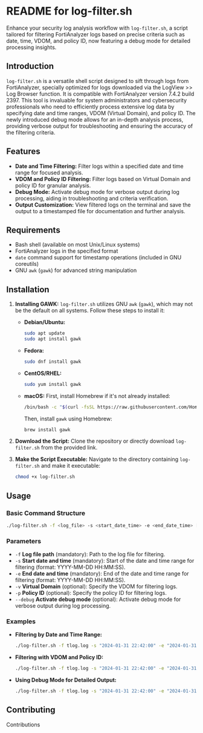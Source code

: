 # README for log-filter.sh

Enhance your security log analysis workflow with `log-filter.sh`, a script tailored for filtering FortiAnalyzer logs based on precise criteria such as date, time, VDOM, and policy ID, now featuring a debug mode for detailed processing insights.

## Introduction

`log-filter.sh` is a versatile shell script designed to sift through logs from FortiAnalyzer, specially optimized for logs downloaded via the LogView >> Log Browser function. It is compatible with FortiAnalyzer version 7.4.2 build 2397. This tool is invaluable for system administrators and cybersecurity professionals who need to efficiently process extensive log data by specifying date and time ranges, VDOM (Virtual Domain), and policy ID. The newly introduced debug mode allows for an in-depth analysis process, providing verbose output for troubleshooting and ensuring the accuracy of the filtering criteria.

## Features

- **Date and Time Filtering:** Filter logs within a specified date and time range for focused analysis.
- **VDOM and Policy ID Filtering:** Filter logs based on Virtual Domain and policy ID for granular analysis.
- **Debug Mode:** Activate debug mode for verbose output during log processing, aiding in troubleshooting and criteria verification.
- **Output Customization:** View filtered logs on the terminal and save the output to a timestamped file for documentation and further analysis.

## Requirements

- Bash shell (available on most Unix/Linux systems)
- FortiAnalyzer logs in the specified format
- `date` command support for timestamp operations (included in GNU coreutils)
- GNU `awk` (`gawk`) for advanced string manipulation

## Installation

1. **Installing GAWK:**
   `log-filter.sh` utilizes GNU `awk` (`gawk`), which may not be the default on all systems. Follow these steps to install it:

   - **Debian/Ubuntu:**
     ```sh
     sudo apt update
     sudo apt install gawk
     ```
   
   - **Fedora:**
     ```sh
     sudo dnf install gawk
     ```
   
   - **CentOS/RHEL:**
     ```sh
     sudo yum install gawk
     ```
   
   - **macOS:**
     First, install Homebrew if it's not already installed:
     ```sh
     /bin/bash -c "$(curl -fsSL https://raw.githubusercontent.com/Homebrew/install/HEAD/install.sh)"
     ```
     Then, install `gawk` using Homebrew:
     ```sh
     brew install gawk
     ```

2. **Download the Script:**
   Clone the repository or directly download `log-filter.sh` from the provided link.

3. **Make the Script Executable:**
   Navigate to the directory containing `log-filter.sh` and make it executable:
   ```bash
   chmod +x log-filter.sh
   ```

## Usage

### Basic Command Structure

```bash
./log-filter.sh -f <log_file> -s <start_date_time> -e <end_date_time> [-v <vd>] [-p <policyid>] [--debug]
```

### Parameters

- `-f` **Log file path** (mandatory): Path to the log file for filtering.
- `-s` **Start date and time** (mandatory): Start of the date and time range for filtering (format: YYYY-MM-DD HH:MM:SS).
- `-e` **End date and time** (mandatory): End of the date and time range for filtering (format: YYYY-MM-DD HH:MM:SS).
- `-v` **Virtual Domain** (optional): Specify the VDOM for filtering logs.
- `-p` **Policy ID** (optional): Specify the policy ID for filtering logs.
- `--debug` **Activate debug mode** (optional): Activate debug mode for verbose output during log processing.

### Examples

- **Filtering by Date and Time Range:**
  ```bash
  ./log-filter.sh -f tlog.log -s "2024-01-31 22:42:00" -e "2024-01-31 22:43:16"
  ```

- **Filtering with VDOM and Policy ID:**
  ```bash
  ./log-filter.sh -f tlog.log -s "2024-01-31 22:42:00" -e "2024-01-31 22:43:16" -v IT -p 6
  ```

- **Using Debug Mode for Detailed Output:**
  ```bash
  ./log-filter.sh -f tlog.log -s "2024-01-31 22:42:00" -e "2024-01-31 22:43:16" --debug
  ```

## Contributing

Contributions
